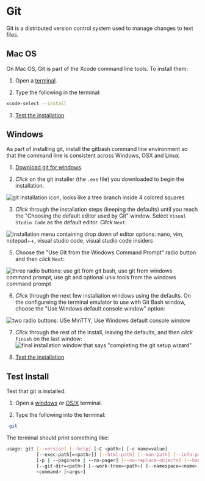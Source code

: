 # Git

Git is a distributed version control system used to manage changes to text files. 

## Mac OS

On Mac OS, Git is part of the Xcode command line tools. To install them:

1. Open a [terminal](osx_terminal.md).

2. Type the following in the terminal:
```bash
xcode-select --install
```
3. [Test the installation](#test-install)

## Windows

As part of installing git, install the gitbash command line environment so that the command line is consistent across Windows, OSX and Linux.

1. [Download git for windows](https://git-scm.com/download/win).

2. *Click* on the git installer (the `.exe` file) you downloaded to begin the installation.

![git installation icon, looks like a tree branch inside 4 colored squares](../images/windows/git/git00.png)

3. *Click* through the installation steps (keeping the defaults) until you reach the "Choosing the default editor used by Git" window. Select `Visual Studio Code` as the default editor. *Click* `Next`:

![installation menu containing drop down of editor options: nano, vim, notepad++, visual studio code, visual studio code insiders](../images/windows/git/git06.png)

5. Choose the "Use Git from the Windows Command Prompt" radio button and then *click* `Next`:

![three radio buttons: use git from git bash, use git from windows command prompt, use git and optional unix tools from the windows command prompt](../images/windows/git/git07.png) 

6. *Click* through the next few installation windows using the defaults. On the configureing the terminal emulator to use with Git Bash window, choose the "Use Windows default console window" option:

![two radio buttons: USe MinTTY, Use Windows default console window](../images/windows/git/git10.png)

7. *Click* through the rest of the install, leaving the defaults, and then *click* `Finish` on the last window: 
![final installation window that says "completing the git setup wizard"](../images/windows/git/git13.png)

3. [Test the installation](#test-install)

## Test Install

Test that git is installed:

1. Open a [windows](windows_terminal.md) or [OS/X](osx_terminal.md) terminal. 

2. Type the following into the terminal:

```bash
 git
 ```

The terminal should print something like:

```bash
usage: git [--version] [--help] [-C <path>] [-c name=value]
           [--exec-path[=<path>]] [--html-path] [--man-path] [--info-path]
           [-p | --paginate | --no-pager] [--no-replace-objects] [--bare]
           [--git-dir=<path>] [--work-tree=<path>] [--namespace=<name>]
           <command> [<args>]


```
